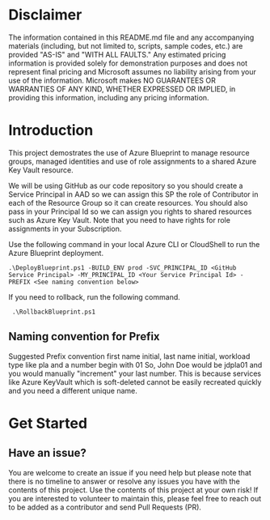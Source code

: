 # Disclaimer
The information contained in this README.md file and any accompanying materials (including, but not limited to, scripts, sample codes, etc.) are provided "AS-IS" and "WITH ALL FAULTS." Any estimated pricing information is provided solely for demonstration purposes and does not represent final pricing and Microsoft assumes no liability arising from your use of the information. Microsoft makes NO GUARANTEES OR WARRANTIES OF ANY KIND, WHETHER EXPRESSED OR IMPLIED, in providing this information, including any pricing information.

# Introduction
This project demostrates the use of Azure Blueprint to manage resource groups, managed identities and use of role assignments to a shared Azure Key Vault resource.

We will be using GitHub as our code repository so you should create a Service Principal in AAD so we can assign this SP the role of Contributor in each of the Resource Group so it can create resources. You should also pass in your Principal Id so we can assign you rights to shared resources such as Azure Key Vault. Note that you need to have rights for role assignments in your Subscription.

Use the following command in your local Azure CLI or CloudShell to run the Azure Blueprint deployment.

```
.\DeployBlueprint.ps1 -BUILD_ENV prod -SVC_PRINCIPAL_ID <GitHub Service Principal> -MY_PRINCIPAL_ID <Your Service Principal Id> -PREFIX <See naming convention below>
```

If you need to rollback, run the following command.

```
 .\RollbackBlueprint.ps1
```

## Naming convention for Prefix
Suggested Prefix convention first name initial, last name initial, workload type like pla and a number begin with 01 So, John Doe would be jdpla01 and you would manually "increment" your last number. This is because services like Azure KeyVault which is soft-deleted cannot be easily recreated quickly and you need a different unique name.

# Get Started

## Have an issue?
You are welcome to create an issue if you need help but please note that there is no timeline to answer or resolve any issues you have with the contents of this project. Use the contents of this project at your own risk! If you are interested to volunteer to maintain this, please feel free to reach out to be added as a contributor and send Pull Requests (PR).
